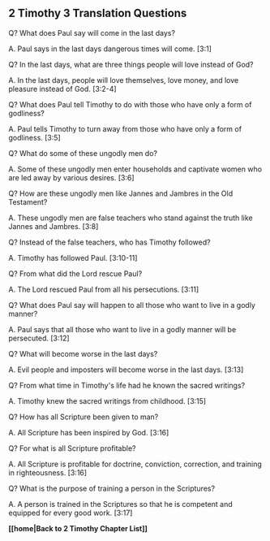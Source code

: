 ## 2 Timothy 3 Translation Questions ##

Q? What does Paul say will come in the last days?

A. Paul says in the last days dangerous times will come. [3:1]

Q? In the last days, what are three things people will love instead of God?

A. In the last days, people will love themselves, love money, and love pleasure instead of God. [3:2-4]

Q? What does Paul tell Timothy to do with those who have only a form of godliness?

A. Paul tells Timothy to turn away from those who have only a form of godliness. [3:5]

Q? What do some of these ungodly men do?

A. Some of these ungodly men enter households and captivate women who are led away by various desires. [3:6]

Q? How are these ungodly men like Jannes and Jambres in the Old Testament?

A. These ungodly men are false teachers who stand against the truth like Jannes and Jambres. [3:8]

Q? Instead of the false teachers, who has Timothy followed?

A. Timothy has followed Paul. [3:10-11]

Q? From what did the Lord rescue Paul?

A. The Lord rescued Paul from all his persecutions. [3:11]

Q? What does Paul say will happen to all those who want to live in a godly manner?

A. Paul says that all those who want to live in a godly manner will be persecuted. [3:12]

Q? What will become worse in the last days?

A. Evil people and imposters will become worse in the last days. [3:13]

Q? From what time in Timothy's life had he known the sacred writings?

A. Timothy knew the sacred writings from childhood. [3:15]

Q? How has all Scripture been given to man?

A. All Scripture has been inspired by God. [3:16]

Q? For what is all Scripture profitable?

A. All Scripture is profitable for doctrine, conviction, correction, and training in righteousness. [3:16]

Q? What is the purpose of training a person in the Scriptures?

A. A person is trained in the Scriptures so that he is competent and equipped for every good work. [3:17]

__[[home|Back to 2 Timothy Chapter List]]__

